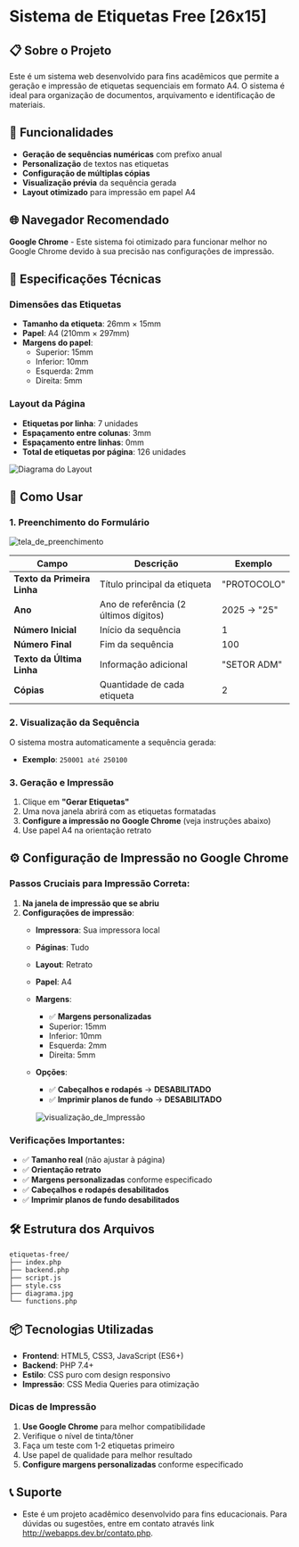 # Sistema de Etiquetas Free [26x15]

## 📋 Sobre o Projeto

Este é um sistema web desenvolvido para fins acadêmicos que permite a geração e impressão de etiquetas sequenciais em formato A4. O sistema é ideal para organização de documentos, arquivamento e identificação de materiais.

## 🎯 Funcionalidades

- **Geração de sequências numéricas** com prefixo anual
- **Personalização** de textos nas etiquetas
- **Configuração de múltiplas cópias**
- **Visualização prévia** da sequência gerada
- **Layout otimizado** para impressão em papel A4

## 🌐 Navegador Recomendado

**Google Chrome** - Este sistema foi otimizado para funcionar melhor no Google Chrome devido à sua precisão nas configurações de impressão.

## 📐 Especificações Técnicas

### Dimensões das Etiquetas
- **Tamanho da etiqueta**: 26mm × 15mm
- **Papel**: A4 (210mm × 297mm)
- **Margens do papel**:
  - Superior: 15mm
  - Inferior: 10mm
  - Esquerda: 2mm
  - Direita: 5mm

### Layout da Página
- **Etiquetas por linha**: 7 unidades
- **Espaçamento entre colunas**: 3mm
- **Espaçamento entre linhas**: 0mm
- **Total de etiquetas por página**: 126 unidades

![Diagrama do Layout](https://github.com/user-attachments/assets/d48a1f40-d5d9-4f38-b453-a32e47da7be4)


## 🚀 Como Usar

### 1. Preenchimento do Formulário

![tela_de_preenchimento](https://github.com/user-attachments/assets/585fb762-d585-4d55-9742-4dd63dd86732)

| Campo | Descrição | Exemplo |
|-------|-----------|---------|
| **Texto da Primeira Linha** | Título principal da etiqueta | "PROTOCOLO" | (MINIMO DE 10 LETRAS)
| **Ano** | Ano de referência (2 últimos dígitos) | 2025 → "25" |
| **Número Inicial** | Início da sequência | 1 |
| **Número Final** | Fim da sequência | 100 |
| **Texto da Última Linha** | Informação adicional | "SETOR ADM" | (MINIMO DE 10 LETRAS)
| **Cópias** | Quantidade de cada etiqueta | 2 |

### 2. Visualização da Sequência

O sistema mostra automaticamente a sequência gerada:
- **Exemplo**: `250001 até 250100`

### 3. Geração e Impressão

1. Clique em **"Gerar Etiquetas"**
2. Uma nova janela abrirá com as etiquetas formatadas
3. **Configure a impressão no Google Chrome** (veja instruções abaixo)
4. Use papel A4 na orientação retrato

## ⚙️ Configuração de Impressão no Google Chrome

### Passos Cruciais para Impressão Correta:

1. **Na janela de impressão que se abriu**
2. **Configurações de impressão**:
   - **Impressora**: Sua impressora local
   - **Páginas**: Tudo
   - **Layout**: Retrato
   - **Papel**: A4
   - **Margens**: 
     - ✅ **Margens personalizadas**
     - Superior: 15mm
     - Inferior: 10mm  
     - Esquerda: 2mm
     - Direita: 5mm
   - **Opções**:
     - ✅ **Cabeçalhos e rodapés** → **DESABILITADO**
     - ✅ **Imprimir planos de fundo** → **DESABILITADO**

     ![visualização_de_Impressão](https://github.com/user-attachments/assets/25e1f2c1-9ee1-4f1f-9bb9-0692f2ee5e30)

### Verificações Importantes:
- ✅ **Tamanho real** (não ajustar à página)
- ✅ **Orientação retrato**
- ✅ **Margens personalizadas** conforme especificado
- ✅ **Cabeçalhos e rodapés desabilitados**
- ✅ **Imprimir planos de fundo desabilitados**

## 🛠️ Estrutura dos Arquivos

```plaintext
etiquetas-free/
├── index.php
├── backend.php
├── script.js
├── style.css
├── diagrama.jpg
└── functions.php
```

## 📦 Tecnologias Utilizadas

- **Frontend**: HTML5, CSS3, JavaScript (ES6+)
- **Backend**: PHP 7.4+
- **Estilo**: CSS puro com design responsivo
- **Impressão**: CSS Media Queries para otimização

### Dicas de Impressão
1. **Use Google Chrome** para melhor compatibilidade
2. Verifique o nível de tinta/tôner
3. Faça um teste com 1-2 etiquetas primeiro
4. Use papel de qualidade para melhor resultado
5. **Configure margens personalizadas** conforme especificado


## 📞 Suporte

- Este é um projeto acadêmico desenvolvido para fins educacionais. Para dúvidas ou sugestões, entre em contato através link http://webapps.dev.br/contato.php.



